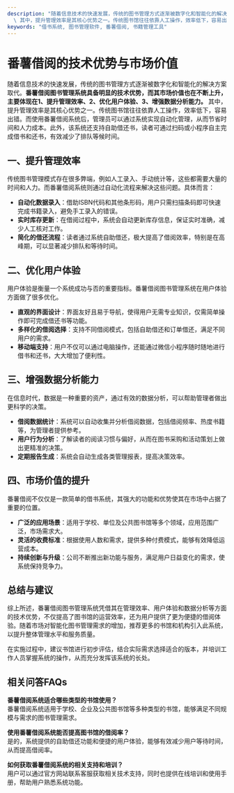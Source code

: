 ```yaml
---
description: "随着信息技术的快速发展，传统的图书管理方式逐渐被数字化和智能化的解决方案取代。**番薯借阅图书管理系统具备明显的技术优势，而其市场价值也在不断上升，主要体现在1、提升管理效率、2、优化用户体验、3、增强数据分析能力。**\
  \ 其中，提升管理效率是其核心优势之一。传统图书馆往往依靠人工操作，效率低下，容易出错。而使用番薯借阅系统后，管理员可以通过系统实现自动化管理，从而节省时间和人力成本。此外，该系统还支持自助借还书，读者可通过扫码或小程序自主完成借书和还书，有效减少了排队等候时间。"
keywords: "借书系统, 图书管理软件, 番薯借阅, 书籍管理工具"
---
```

# 番薯借阅的技术优势与市场价值

随着信息技术的快速发展，传统的图书管理方式逐渐被数字化和智能化的解决方案取代。**番薯借阅图书管理系统具备明显的技术优势，而其市场价值也在不断上升，主要体现在1、提升管理效率、2、优化用户体验、3、增强数据分析能力。** 其中，提升管理效率是其核心优势之一。传统图书馆往往依靠人工操作，效率低下，容易出错。而使用番薯借阅系统后，管理员可以通过系统实现自动化管理，从而节省时间和人力成本。此外，该系统还支持自助借还书，读者可通过扫码或小程序自主完成借书和还书，有效减少了排队等候时间。

## **一、提升管理效率**

传统图书管理模式存在很多弊端，例如人工录入、手动统计等，这些都需要大量的时间和人力。而番薯借阅系统则通过自动化流程来解决这些问题。具体而言：

- **自动化数据录入**：借助ISBN代码和其他条形码，用户只需扫描条码即可快速完成书籍录入，避免手工录入的错误。
- **实时库存更新**：在借阅过程中，系统会自动更新库存信息，保证实时准确，减少人工核对工作。
- **简化的借还流程**：读者通过系统自助借还，极大提高了借阅效率，特别是在高峰期，可以显著减少排队和等待时间。

## **二、优化用户体验**

用户体验是衡量一个系统成功与否的重要指标。番薯借阅图书管理系统在用户体验方面做了很多优化。

- **直观的界面设计**：界面友好且易于导航，使得用户无需专业知识，仅需简单操作即可完成借还书等功能。
- **多样化的借阅选择**：支持不同借阅模式，包括自助借还和订单借还，满足不同用户的需求。
- **移动端支持**：用户不仅可以通过电脑操作，还能通过微信小程序随时随地进行借书和还书，大大增加了便利性。

## **三、增强数据分析能力**

在信息时代，数据是一种重要的资产，通过有效的数据分析，可以帮助管理者做出更科学的决策。

- **借阅数据统计**：系统可以自动收集并分析借阅数据，包括借阅频率、热度书籍等，为管理者提供参考。
- **用户行为分析**：了解读者的阅读习惯与偏好，从而在图书采购和活动策划上做出更精准的决策。
- **定期报告生成**：系统会自动生成各类管理报表，提高决策效率。

## **四、市场价值的提升**

番薯借阅不仅仅是一款简单的借书系统，其强大的功能和优势使其在市场中占据了重要的位置。

- **广泛的应用场景**：适用于学校、单位及公共图书馆等多个领域，应用范围广泛，市场需求大。
- **灵活的收费标准**：根据使用人数和需求，提供多种付费模式，能够有效降低运营成本。
- **持续创新与升级**：公司不断推出新功能与服务，满足用户日益变化的需求，使系统保持竞争力。

## **总结与建议**

综上所述，番薯借阅图书管理系统凭借其在管理效率、用户体验和数据分析等方面的技术优势，不仅提高了图书馆的运营效率，还为用户提供了更为便捷的借阅体验。随着市场对智能化图书管理需求的增加，推荐更多的书馆和机构引入此系统，以提升整体管理水平和服务质量。

在实施过程中，建议书馆进行初步评估，结合实际需求选择适合的版本，并培训工作人员掌握系统的操作，从而充分发挥该系统的长处。

## 相关问答FAQs

**番薯借阅系统适合哪些类型的书馆使用？**  
番薯借阅系统适用于学校、企业及公共图书馆等多种类型的书馆，能够满足不同规模与需求的图书管理需求。

**使用番薯借阅系统能否提高图书馆的借阅率？**  
是的，系统提供的自助借还功能和便捷的用户体验，能够有效减少用户等待时间，从而提高借阅率。

**如何获取番薯借阅系统的相关支持和培训？**  
用户可以通过官方网站联系客服获取相关技术支持，同时也提供在线培训和使用手册，帮助用户熟悉系统功能。
